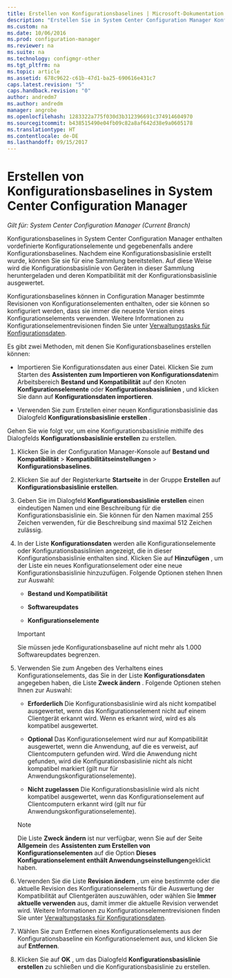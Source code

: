 ```yaml
---
title: Erstellen von Konfigurationsbaselines | Microsoft-Dokumentation
description: "Erstellen Sie in System Center Configuration Manager Konfigurationsbaselines, die Sie in einer Sammlung bereitstellen können."
ms.custom: na
ms.date: 10/06/2016
ms.prod: configuration-manager
ms.reviewer: na
ms.suite: na
ms.technology: configmgr-other
ms.tgt_pltfrm: na
ms.topic: article
ms.assetid: 678c9622-c61b-47d1-ba25-690616e431c7
caps.latest.revision: "5"
caps.handback.revision: "0"
author: andredm7
ms.author: andredm
manager: angrobe
ms.openlocfilehash: 1283322a775f030d3b312396691c374914604970
ms.sourcegitcommit: b438515490e04fb09c82a8af642d38e9a0605178
ms.translationtype: HT
ms.contentlocale: de-DE
ms.lasthandoff: 09/15/2017
---
```

# <a name="create-configuration-baselines-in-system-center-configuration-manager"></a>Erstellen von Konfigurationsbaselines in System Center Configuration Manager

*Gilt für: System Center Configuration Manager (Current Branch)*


Konfigurationsbaselines in System Center Configuration Manager enthalten vordefinierte Konfigurationselemente und gegebenenfalls andere Konfigurationsbaselines. Nachdem eine Konfigurationsbasislinie erstellt wurde, können Sie sie für eine Sammlung bereitstellen. Auf diese Weise wird die Konfigurationsbasislinie von Geräten in dieser Sammlung heruntergeladen und deren Kompatibilität mit der Konfigurationsbasislinie ausgewertet.  

 Konfigurationsbaselines können in Configuration Manager bestimmte Revisionen von Konfigurationselementen enthalten, oder sie können so konfiguriert werden, dass sie immer die neueste Version eines Konfigurationselements verwenden. Weitere Informationen zu Konfigurationselementrevisionen finden Sie unter [Verwaltungstasks für Konfigurationsdaten](../../compliance/deploy-use/management-tasks-for-configuration-data.md).  

 Es gibt zwei Methoden, mit denen Sie Konfigurationsbaselines erstellen können:  

-   Importieren Sie Konfigurationsdaten aus einer Datei. Klicken Sie zum Starten des **Assistenten zum Importieren von Konfigurationsdaten**im Arbeitsbereich **Bestand und Kompatibilität** auf den Knoten **Konfigurationselemente** oder **Konfigurationsbasislinien** , und klicken Sie dann auf **Konfigurationsdaten importieren**.  

-   Verwenden Sie zum Erstellen einer neuen Konfigurationsbasislinie das Dialogfeld **Konfigurationsbasislinie erstellen** .  

 Gehen Sie wie folgt vor, um eine Konfigurationsbasislinie mithilfe des Dialogfelds **Konfigurationsbasislinie erstellen** zu erstellen.  

1.  Klicken Sie in der Configuration Manager-Konsole auf **Bestand und Kompatibilität** > **Kompatibilitätseinstellungen** > **Konfigurationsbaselines**.  

3.  Klicken Sie auf der Registerkarte **Startseite** in der Gruppe **Erstellen** auf **Konfigurationsbasislinie erstellen**.  

4.  Geben Sie im Dialogfeld **Konfigurationsbasislinie erstellen** einen eindeutigen Namen und eine Beschreibung für die Konfigurationsbasislinie ein. Sie können für den Namen maximal 255 Zeichen verwenden, für die Beschreibung sind maximal 512 Zeichen zulässig.  

5.  In der Liste **Konfigurationsdaten** werden alle Konfigurationselemente oder Konfigurationsbasislinien angezeigt, die in dieser Konfigurationsbasislinie enthalten sind. Klicken Sie auf **Hinzufügen** , um der Liste ein neues Konfigurationselement oder eine neue Konfigurationsbasislinie hinzuzufügen. Folgende Optionen stehen Ihnen zur Auswahl:  

    -   **Bestand und Kompatibilität**  

    -   **Softwareupdates**  

    -   **Konfigurationselemente**  
      > [!IMPORTANT]
      > Sie müssen jede Konfigurationsbaseline auf nicht mehr als 1.000 Softwareupdates begrenzen.
6.  Verwenden Sie zum Angeben des Verhaltens eines Konfigurationselements, das Sie in der Liste **Konfigurationsdaten** angegeben haben, die Liste **Zweck ändern** . Folgende Optionen stehen Ihnen zur Auswahl:  

    -   **Erforderlich** Die Konfigurationsbasislinie wird als nicht kompatibel ausgewertet, wenn das Konfigurationselement nicht auf einem Clientgerät erkannt wird. Wenn es erkannt wird, wird es als kompatibel ausgewertet.  

    -   **Optional** Das Konfigurationselement wird nur auf Kompatibilität ausgewertet, wenn die Anwendung, auf die es verweist, auf Clientcomputern gefunden wird. Wird die Anwendung nicht gefunden, wird die Konfigurationsbasislinie nicht als nicht kompatibel markiert (gilt nur für Anwendungskonfigurationselemente).  

    -   **Nicht zugelassen** Die Konfigurationsbasislinie wird als nicht kompatibel ausgewertet, wenn das Konfigurationselement auf Clientcomputern erkannt wird (gilt nur für Anwendungskonfigurationselemente).  

    > [!NOTE]
    >  Die Liste **Zweck ändern** ist nur verfügbar, wenn Sie auf der Seite **Allgemein** des **Assistenten zum Erstellen von Konfigurationselementen** auf die Option **Dieses Konfigurationselement enthält Anwendungseinstellungen**geklickt haben.  

7.  Verwenden Sie die Liste **Revision ändern** , um eine bestimmte oder die aktuelle Revision des Konfigurationselements für die Auswertung der Kompatibilität auf Clientgeräten auszuwählen, oder wählen Sie **Immer aktuelle verwenden** aus, damit immer die aktuelle Revision verwendet wird. Weitere Informationen zu Konfigurationselementrevisionen finden Sie unter [Verwaltungstasks für Konfigurationsdaten](../../compliance/deploy-use/management-tasks-for-configuration-data.md).  

8.  Wählen Sie zum Entfernen eines Konfigurationselements aus der Konfigurationsbaseline ein Konfigurationselement aus, und klicken Sie auf **Entfernen**.  

9. Klicken Sie auf **OK** , um das Dialogfeld **Konfigurationsbasislinie erstellen** zu schließen und die Konfigurationsbasislinie zu erstellen.  
